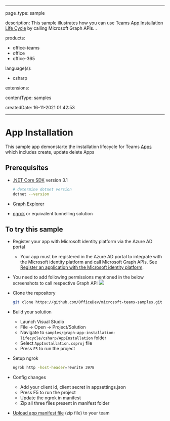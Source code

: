 
---

page_type: sample

description: This sample illustrates how you can use [Teams App Installation Life Cycle](https://docs.microsoft.com/en-us/graph/api/resources/teamsappinstallation?view=graph-rest-1.0) by calling Microsoft Graph APIs. .

products:
- office-teams
- office
- office-365

language(s):
- csharp

extensions:

contentType: samples

createdDate: 16-11-2021 01:42:53

---
# App Installation

This sample app demonstarte the installation lifecycle for Teams [Apps](https://docs.microsoft.com/en-us/graph/api/resources/teamsappinstallation?view=graph-rest-1.0) which includes create, update delete Apps

## Prerequisites

- [.NET Core SDK](https://dotnet.microsoft.com/download) version 3.1

  ```bash
  # determine dotnet version
  dotnet --version
  ```
- [Graph Explorer](https://developer.microsoft.com/en-us/graph/graph-explorer)

- [ngrok](https://ngrok.com/) or equivalent tunnelling solution

## To try this sample

- Register your app with Microsoft identity platform via the Azure AD portal
  - Your app must be registered in the Azure AD portal to integrate with the Microsoft identity platform and call Microsoft Graph APIs. See [Register an application with the Microsoft identity platform](https://docs.microsoft.com/en-us/graph/auth-register-app-v2). 
- You need to add following permissions mentioned in the below screenshots to call respective Graph   API
![](https://user-images.githubusercontent.com/50989436/116188975-e155a300-a745-11eb-9ce5-7f467007e243.png)
  
- Clone the repository 
   ```bash
   git clone https://github.com/OfficeDev/microsoft-teams-samples.git
   ```

- Build your solution

  - Launch Visual Studio
  - File -> Open -> Project/Solution
  - Navigate to `samples/graph-app-installation-lifecycle/csharp/AppInstallation` folder
  - Select `AppInstallation.csproj` file
  - Press `F5` to run the project

- Setup ngrok
  ```bash
  ngrok http -host-header=rewrite 3978
  ```

- Config changes
   - Add your client id, client secret in appsettings.json
   - Press F5 to run the project
   - Update the ngrok in manifest
   - Zip all three files present in manifest folder

- [Upload app manifest file](https://docs.microsoft.com/en-us/microsoftteams/platform/concepts/deploy-and-publish/apps-upload#load-your-package-into-teams) (zip file) to your team
  
 
  
  
 

